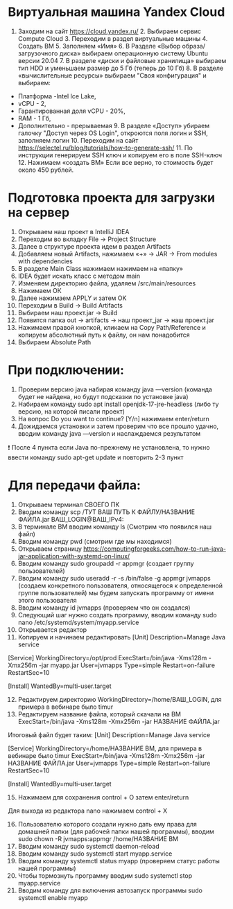 # Виртуальная машина Yandex Cloud

 1. Заходим на сайт https://cloud.yandex.ru/
        2. Выбираем сервис Сompute Cloud
        3. Переходим в раздел виртуальные машины
        4. Создать ВМ
        5. Заполняем «Имя»
        6. В Разделе «Выбор образа/загрузочного диска» выбираем операционную систему Ubuntu версии 20.04
        7. В разделе «диски и файловые хранилища» выбираем тип HDD и уменьшаем размер до 5 Гб (теперь до 10 Гб)
        8. В разделе «вычислительные ресурсы» выбираем "Своя конфигурация" и выбираем: 
* Платформа -Intel Ice Lake, 
* vCPU - 2, 
* Гарантированная доля vCPU - 20%, 
* RAM - 1 Гб, 
* Дополнительно - прерываемая
        9. В разделе «Доступ» убираем галочку "Доступ через OS Login", откроются поля логин и SSH, заполняем логин
        10. Переходим на сайт https://selectel.ru/blog/tutorials/how-to-generate-ssh/
        11. По инструкции генерируем SSH ключ и копируем его в поле SSH-ключ
        12. Нажимаем «создать ВМ»
Если все верно, то стоимость будет около 450 рублей.

# Подготовка проекта для загрузки на сервер

1. Открываем наш проект в IntelliJ IDEA
2. Переходим во вкладку File -> Project Structure
3. Далее в структуре проекта идем в раздел Artifacts
4. Добавляем новый Artifacts, нажимаем «+» -> JAR -> From modules with dependencies
5. В разделе Main Class нажимаем нажимаем на «папку»
6. IDEA будет искать класс с методом main
7. Изменяем директорию файла, удаляем /src/main/resources
8. Нажимаем ОК
9. Далее нажимаем APPLY и затем OK
10.  Переходим в Build -> Build Artifacts
11. Выбираем наш проект.jar -> Build
12. Появится папка out -> artifacts -> наш проект_jar -> наш проект.jar
13. Нажимаем правой кнопкой, кликаем на Copy Path/Reference и копируем абсолютный путь к файлу, он нам понадобится
14. Выбираем Absolute Path

# При подключении:

1. Проверим версию java набирая команду java —version (команда будет не найдена, но будут подсказки по установке java)
2. Набираем команду sudo apt install openjdk-17-jre-headless (либо ту версию, на которой писали проект)
3. На вопрос Do you want to continue? [Y/n] нажимаем enter/return
4. Дожидаемся установки и затем проверим что все прошло удачно, вводим команду java —version и наслаждаемся результатом

❗️ После 4 пункта если Java по-прежнему не установлена, то нужно ввести команду
sudo apt-get update
и повторить 2-3 пункт

# Для передачи файла:

1. Открываем терминал СВОЕГО ПК
2. Вводим команду scp /ТУТ ВАШ ПУТЬ К ФАЙЛУ/НАЗВАНИЕ ФАЙЛА.jar ВАШ_LOGIN@ВАШ_IPv4:
3. В терминале ВМ вводим команду ls (Смотрим что появился наш файл)
4. Вводим команду pwd (смотрим где мы находимся)
5. Открываем страницу https://computingforgeeks.com/how-to-run-java-jar-application-with-systemd-on-linux/
6. Вводим команду sudo groupadd -r appmgr (создает группу пользователей)
7. Вводим команду sudo useradd -r -s /bin/false -g appmgr jvmapps (создаем конкретного пользователя, относящегося к определенной группе пользователей) мы будем запускать программу от имени этого пользователя
8. Вводим команду id jvmapps (проверяем что он создался)
9. Следующий шаг нужно создать программу, вводим команду sudo nano /etc/systemd/system/myapp.service
10. Открывается редактор
11. Копируем и начинаем редактировать
[Unit]
Description=Manage Java service

[Service]
WorkingDirectory=/opt/prod
ExecStart=/bin/java -Xms128m -Xmx256m -jar myapp.jar
User=jvmapps
Type=simple
Restart=on-failure
RestartSec=10

[Install]
WantedBy=multi-user.target 

12. Редактируем директорию WorkingDirectory=/home/ВАШ_LOGIN, для примера в вебинаре было timur
13. Редактируем название файла, который скачали на ВМ ExecStart=/bin/java -Xms128m -Xmx256m -jar НАЗВАНИЕ ФАЙЛА.jar

Итоговый файл будет таким:
[Unit]
Description=Manage Java service

[Service]
WorkingDirectory=/home/НАЗВАНИЕ ВМ, для примера в вебинаре было timur
ExecStart=/bin/java -Xms128m -Xmx256m -jar НАЗВАНИЕ ФАЙЛА.jar
User=jvmapps
Type=simple
Restart=on-failure
RestartSec=10

[Install]
WantedBy=multi-user.target

15. Нажимаем для сохранения control + O затем enter/return

Для выхода из редактора nano нажимаем control + X

16. Пользователю которого создали нужно дать ему права для домашней папки (для рабочей папки нашей программы), вводим sudo chown -R jvmapps:appmgr /home/НАЗВАНИЕ ВМ
17. Вводим команду sudo systemctl daemon-reload
18. Вводим команду sudo systemctl start myapp.service
19. Вводим команду systemctl status myapp (проверяем статус работы нашей программы)
20. Чтобы тормознуть программу вводим sudo systemctl stop myapp.service
21. Вводим команду для включения автозапуск программы sudo systemctl enable myapp

